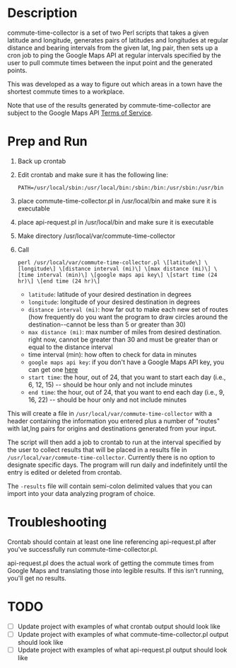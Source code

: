 # Description

commute-time-collector is a set of two Perl scripts that takes a given latitude and longitude, generates pairs of latitudes and longitudes at regular distance and bearing intervals from the given lat, lng pair, then sets up a cron job to ping the Google Maps API at regular intervals specified by the user to pull commute times between the input point and the generated points. 

This was developed as a way to figure out which areas in a town have the shortest commute times to a workplace.

Note that use of the results generated by commute-time-collector are subject to the Google Maps API [Terms of Service](https://developers.google.com/maps/terms). 

# Prep and Run

1. Back up crontab

2. Edit crontab and make sure it has the following line:

   ```PATH=/usr/local/sbin:/usr/local/bin:/sbin:/bin:/usr/sbin:/usr/bin```
   
3. place commute-time-collector.pl in /usr/local/bin and make sure it is executable

4. place api-request.pl in /usr/local/bin and make sure it is executable

5. Make directory /usr/local/var/commute-time-collector

6. Call 
   
   `perl /usr/local/var/commute-time-collector.pl \[latitude\] \[longitude\] \[distance interval (mi)\] \[max distance (mi)\] \[time interval (min)\] \[google maps api key\] \[start time (24 hr)\] \[end time (24 hr)\]`

	- `latitude`: latitude of your desired destination in degrees
	- `longitude`: longitude of your desired destination in degrees
	- `distance interval (mi)`: how far out to make each new set of routes (how frequently do you want the program to draw circles around the destination--cannot be less than 5 or greater than 30)
	- `max distance (mi)`: max number of miles from desired destination. right now, cannot be greater than 30 and must be greater than or equal to the distance interval
	- time interval (min): how often to check for data in minutes 
	- `google maps api key`: if you don't have a Google Maps API key, you can get one [here](https://developers.google.com/maps/documentation/javascript/get-api-key)
	- `start time`: the hour, out of 24, that you want to start each day (i.e., 6, 12, 15) -- should be hour only and not include minutes
	- `end time`: the hour, out of 24, that you want to end each day (i.e., 9, 16, 22) -- should be hour only and not include minutes

This will create a file in `/usr/local/var/commute-time-collector` with a header containing the information you entered plus a number of "routes" with lat,lng pairs for origins and destinations generated from your input.

The script will then add a job to crontab to run at the interval specified by the user to collect results that will be placed in a results file in `/usr/local/var/commute-time-collector`. Currently there is no option to designate specific days. The program will run daily and indefinitely until the entry is edited or deleted from crontab.

The `-results` file will contain semi-colon delimited values that you can import into your data analyzing program of choice.

# Troubleshooting

Crontab should contain at least one line referencing api-request.pl after you've successfully run commute-time-collector.pl. 

api-request.pl does the actual work of getting the commute times from Google Maps and translating those into legible results. If this isn't running, you'll get no results.

# TODO 

 - [ ] Update project with examples of what crontab output should look like
 - [ ] Update project with examples of what commute-time-collector.pl output should look like
 - [ ] Update project with examples of what api-request.pl output should look like
